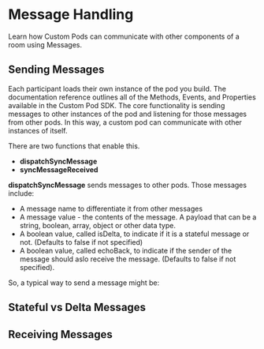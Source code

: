 # Message Handling
Learn how Custom Pods can communicate with other components of a room using Messages. 

## Sending Messages

Each participant loads their own instance of the pod you build. The documentation reference outlines all of the Methods, Events, and Properties available in the Custom Pod SDK. The core functionality is sending messages to other instances of the pod and listening for those messages from other pods. In this way, a custom pod can communicate with other instances of itself.

There are two functions that enable this. 

- **dispatchSyncMessage**
- **syncMessageReceived**

**dispatchSyncMessage** sends messages to other pods. Those messages include:
- A message name to differentiate it from other messages
- A message value - the contents of the message. A payload that can be a string, boolean, array, object or other data type.
- A boolean value, called isDelta, to indicate if it is a stateful message or not. (Defaults to false if not specified)
- A boolean value, called echoBack, to indicate if the sender of the message should aslo receive the message. (Defaults to false if not specified).

So, a typical way to send a message might be:



## Stateful vs Delta Messages



## Receiving Messages


